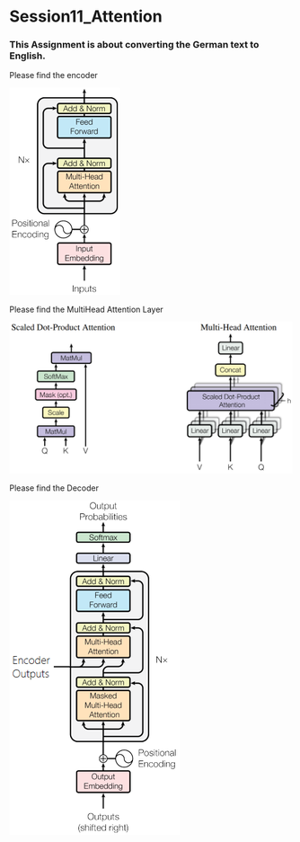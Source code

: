 # Session11_Attention

### This Assignment is about converting the German text to English.


Please find the encoder


![](https://github.com/EVA4Phase2Work/Session11_Attention/blob/main/Images/Encoder.png)



Please find the MultiHead Attention Layer


![](https://github.com/EVA4Phase2Work/Session11_Attention/blob/main/Images/MultiHeadAttentionLayer.png)


Please find the Decoder

![](https://github.com/EVA4Phase2Work/Session11_Attention/blob/main/Images/Decoder.png)
